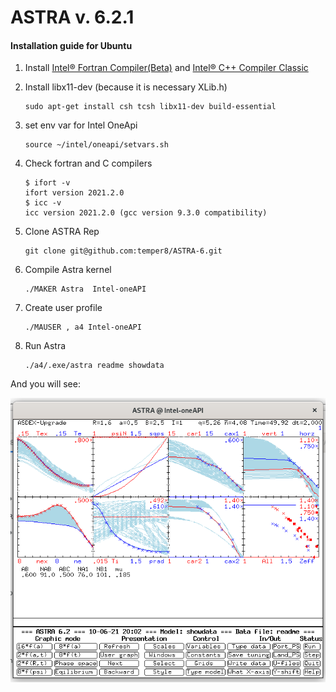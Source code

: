 # ASTRA v. 6.2.1 

#### Installation guide for Ubuntu

1. Install [Intel® Fortran Compiler(Beta)](https://software.intel.com/content/www/us/en/develop/articles/oneapi-standalone-components.html#fortran) and  [Intel® C++ Compiler Classic](https://software.intel.com/content/www/us/en/develop/articles/oneapi-standalone-components.html#inpage-nav-5-undefined)

2. Install libx11-dev (because it is necessary XLib.h)
   ```
   sudo apt-get install csh tcsh libx11-dev build-essential 
   ```
   
3. set env var for Intel OneApi

   ```
   source ~/intel/oneapi/setvars.sh
   ```
   
4. Check fortran and C compilers
   
   ```
   $ ifort -v
   ifort version 2021.2.0
   $ icc -v
   icc version 2021.2.0 (gcc version 9.3.0 compatibility)
   ```
   
5. Clone ASTRA Rep

   ```
   git clone git@github.com:temper8/ASTRA-6.git
   ```

   

6. Compile Astra kernel

   ```
   ./MAKER Astra  Intel-oneAPI
   ```

7. Create user profile
   ```
   ./MAUSER , a4 Intel-oneAPI
   ```

8. Run Astra

   ```
   ./a4/.exe/astra readme showdata
   ```

And you will see:

![astra-scr](astra-scr.png)

